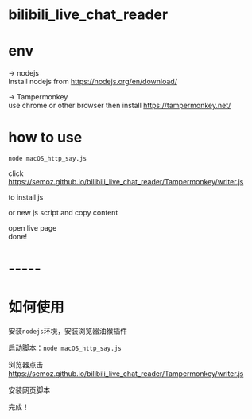 # bilibili_live_chat_reader

# env
-> nodejs  
Install nodejs from https://nodejs.org/en/download/

-> Tampermonkey  
use chrome or other browser
then install https://tampermonkey.net/

# how to use

```node macOS_http_say.js```

click  https://semoz.github.io/bilibili_live_chat_reader/Tampermonkey/writer.js  

to install js  

or new js script and copy content  

open live page  
done!

# -----
# 如何使用  

安装```nodejs```环境，安装浏览器油猴插件  

启动脚本：```node macOS_http_say.js```  

浏览器点击 https://semoz.github.io/bilibili_live_chat_reader/Tampermonkey/writer.js  

安装网页脚本  

完成！
